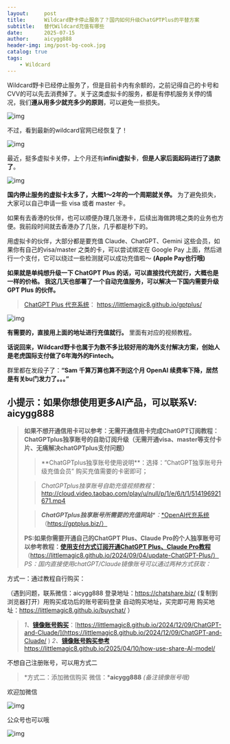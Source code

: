 ```yaml
---
layout:     post
title:      Wildcard野卡停止服务了？国内如何升级ChatGPTPlus的平替方案
subtitle:   替代Wildcard充值有哪些
date:       2025-07-15
author:     aicygg888
header-img: img/post-bg-cook.jpg
catalog: true
tags:
    - Wildcard
---
```


Wildcard野卡已经停止服务了，但是目前卡内有余额的，之前记得自己的卡号和CVV的可以先去消费掉了。关于这类虚拟卡的服务，都是有停机服务关停的情况，我们**遵从用多少就充多少的原则**，可以避免一些损失。

![img](https://picx.zhimg.com/80/v2-256f4664847b91604564f4602d2cb246_720w.jpeg)

不过，看到最新的wildcard官网已经恢复了！

![img](https://pic1.zhimg.com/80/v2-aa9f21619f1b4601aea3ca641fb1c302_720w.png)

最近，挺多虚拟卡关停，上个月还有**infini虚拟卡**，**但是人家后面起码进行了退款了**。

![img](https://pic1.zhimg.com/80/v2-73473d548b2382022b35b24378818a89_720w.png)

**国内停止服务的虚拟卡太多了，大概1～2年的一个周期就关停。** 为了避免损失，大家可以自己申请一些 visa 或者 master 卡。

如果有去香港的伙伴，也可以顺便办理几张港卡，后续出海做跨境之类的业务也方便。我前段时间就去香港办了几张，几乎都是秒下的。

用虚拟卡的伙伴，大部分都是要充值 Claude、ChatGPT、Gemini 这些会员，如果你有自己的visa/master 之类的卡，可以尝试绑定在 Google Pay 上面，然后进行一个支付，它可以绕过一些检测就可以成功充值啦～ **(Apple Pay也行哦)**

**如果就是单纯想升级一下 ChatGPT Plus 的话，可以直接找代充就行，大概也是一样的价格。 我这几天也部署了一个自动充值服务，可以解决一下国内需要升级 GPT Plus 的伙伴。**

> [ChatGPT Plus 代充系统](https://littlemagic8.github.io/gptplus/)：  https://littlemagic8.github.io/gptplus/

![img](https://picx.zhimg.com/80/v2-09edd6970d0137c74fc11564fd087cb0_720w.png)

**有需要的，直接用上面的地址进行充值就行。** 里面有对应的视频教程。

**话说回来，Wildcard野卡也属于为数不多比较好用的海外支付解决方案，创始人是老虎国际支付做了6年海外的Fintech。** 

群里都在发段子了：**“Sam 千算万算也算不到这个月 OpenAI 续费率下降，居然是有关bu门发力了。。。”**



## **小提示：如果你想使用更多AI产品，可以联系V: aicygg888**

> **如果不想开通信用卡可以参考：无需开通信用卡完成ChatGPT订阅教程：ChatGPTplus独享账号的自助订阅升级（无需开通visa、master等支付卡片、无痛解决chatGPTplus支付问题）**
>
> > **ChatGPTplus独享账号使用说明\**：选择：”ChatGPT独享账号升级充值会员” 购买充值需要的卡密即可；
>
> > *ChatGPTplus独享账号自助充值视频教程*：http://cloud.video.taobao.com/play/u/null/p/1/e/6/t/1/514196921671.mp4
>
> > ***ChatGPTplus独享账号所需要的充值网站**\*：*[*OpenAI代充系统](https://gptplus.biz/) （https://gptplus.biz/）
>
> **PS:如果你需要开通自己的ChatGPT Plus、Claude Pro的个人独享账号可以参考教程：**[**使用支付方式订阅开通ChatGPT Plus、Claude Pro教程**](https://littlemagic8.github.io/2024/09/04/update-ChatGPT-Plus/) （https://littlemagic8.github.io/2024/09/04/update-ChatGPT-Plus/） *PS：国内直接使用chatGPT/Claude镜像账号可以通过两种方式获取：*

方式一：通过教程自行购买：

（遇到问题，联系微信：aicygg888 登录地址：https://chatshare.biz/ (复制到浏览器打开）用购买成功后的账号密码登录 自动购买地址，买完即可用 购买地址：https://littlemagic8.github.io/buychat/ ）

> *1、*[**镜像账号购买**](https://littlemagic8.github.io/2024/12/09/ChatGPT-and-Cluade/)：[https://littlemagic8.github.io/2024/12/09/ChatGPT-and-Cluade/](https://littlemagic8.github.io/2024/12/09/ChatGPT-and-Cluade/ )  *2、*[**镜像账号购买参考**](https://littlemagic8.github.io/2025/04/10/how-use-share-AI-model/) https://littlemagic8.github.io/2025/04/10/how-use-share-AI-model/

不想自己注册账号，可以用方式二

> *方式二：添加微信购买 微信：***aicygg888** *(备注镜像账号哦)*

欢迎加微信

![img](https://picx.zhimg.com/80/v2-46f7cfd62d1e94381388ab08b0fea3af_720w.png)

公众号也可以哦

![img](https://pic1.zhimg.com/80/v2-4e622b64238b20948a02e0c988ca5704_720w.png)